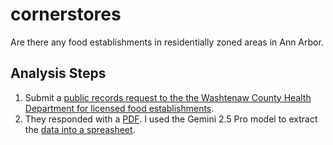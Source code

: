 # cornerstores
Are there any food establishments in residentially zoned areas in Ann Arbor.

## Analysis Steps
1. Submit a [public records request to the the Washtenaw County Health Department for licensed food establishments](https://www.muckrock.com/foi/washtenaw-county-16744/food-establishment-licenses-188216/#).
2. They responded with a [PDF](./raw/RESTAURANT_LISTING.pdf). I used the Gemini 2.5 Pro model to extract the [data into a spreasheet](./processed/establishments.csv).
